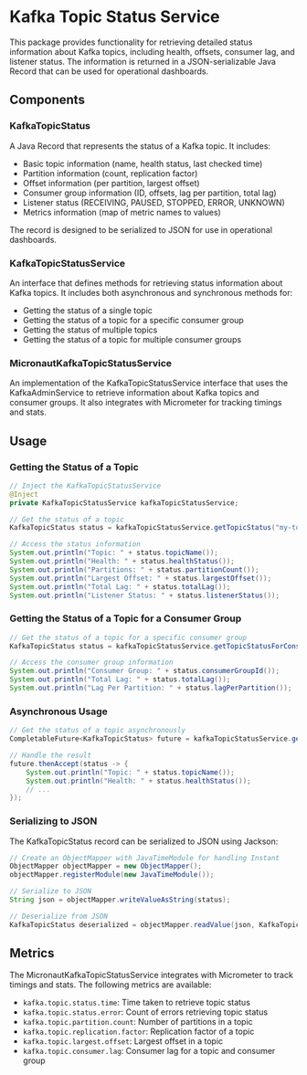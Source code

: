 # Kafka Topic Status Service

This package provides functionality for retrieving detailed status information about Kafka topics, including health, offsets, consumer lag, and listener status. The information is returned in a JSON-serializable Java Record that can be used for operational dashboards.

## Components

### KafkaTopicStatus

A Java Record that represents the status of a Kafka topic. It includes:

- Basic topic information (name, health status, last checked time)
- Partition information (count, replication factor)
- Offset information (per partition, largest offset)
- Consumer group information (ID, offsets, lag per partition, total lag)
- Listener status (RECEIVING, PAUSED, STOPPED, ERROR, UNKNOWN)
- Metrics information (map of metric names to values)

The record is designed to be serialized to JSON for use in operational dashboards.

### KafkaTopicStatusService

An interface that defines methods for retrieving status information about Kafka topics. It includes both asynchronous and synchronous methods for:

- Getting the status of a single topic
- Getting the status of a topic for a specific consumer group
- Getting the status of multiple topics
- Getting the status of a topic for multiple consumer groups

### MicronautKafkaTopicStatusService

An implementation of the KafkaTopicStatusService interface that uses the KafkaAdminService to retrieve information about Kafka topics and consumer groups. It also integrates with Micrometer for tracking timings and stats.

## Usage

### Getting the Status of a Topic

```java
// Inject the KafkaTopicStatusService
@Inject
private KafkaTopicStatusService kafkaTopicStatusService;

// Get the status of a topic
KafkaTopicStatus status = kafkaTopicStatusService.getTopicStatus("my-topic");

// Access the status information
System.out.println("Topic: " + status.topicName());
System.out.println("Health: " + status.healthStatus());
System.out.println("Partitions: " + status.partitionCount());
System.out.println("Largest Offset: " + status.largestOffset());
System.out.println("Total Lag: " + status.totalLag());
System.out.println("Listener Status: " + status.listenerStatus());
```

### Getting the Status of a Topic for a Consumer Group

```java
// Get the status of a topic for a specific consumer group
KafkaTopicStatus status = kafkaTopicStatusService.getTopicStatusForConsumerGroup("my-topic", "my-consumer-group");

// Access the consumer group information
System.out.println("Consumer Group: " + status.consumerGroupId());
System.out.println("Total Lag: " + status.totalLag());
System.out.println("Lag Per Partition: " + status.lagPerPartition());
```

### Asynchronous Usage

```java
// Get the status of a topic asynchronously
CompletableFuture<KafkaTopicStatus> future = kafkaTopicStatusService.getTopicStatusAsync("my-topic");

// Handle the result
future.thenAccept(status -> {
    System.out.println("Topic: " + status.topicName());
    System.out.println("Health: " + status.healthStatus());
    // ...
});
```

### Serializing to JSON

The KafkaTopicStatus record can be serialized to JSON using Jackson:

```java
// Create an ObjectMapper with JavaTimeModule for handling Instant
ObjectMapper objectMapper = new ObjectMapper();
objectMapper.registerModule(new JavaTimeModule());

// Serialize to JSON
String json = objectMapper.writeValueAsString(status);

// Deserialize from JSON
KafkaTopicStatus deserialized = objectMapper.readValue(json, KafkaTopicStatus.class);
```

## Metrics

The MicronautKafkaTopicStatusService integrates with Micrometer to track timings and stats. The following metrics are available:

- `kafka.topic.status.time`: Time taken to retrieve topic status
- `kafka.topic.status.error`: Count of errors retrieving topic status
- `kafka.topic.partition.count`: Number of partitions in a topic
- `kafka.topic.replication.factor`: Replication factor of a topic
- `kafka.topic.largest.offset`: Largest offset in a topic
- `kafka.topic.consumer.lag`: Consumer lag for a topic and consumer group